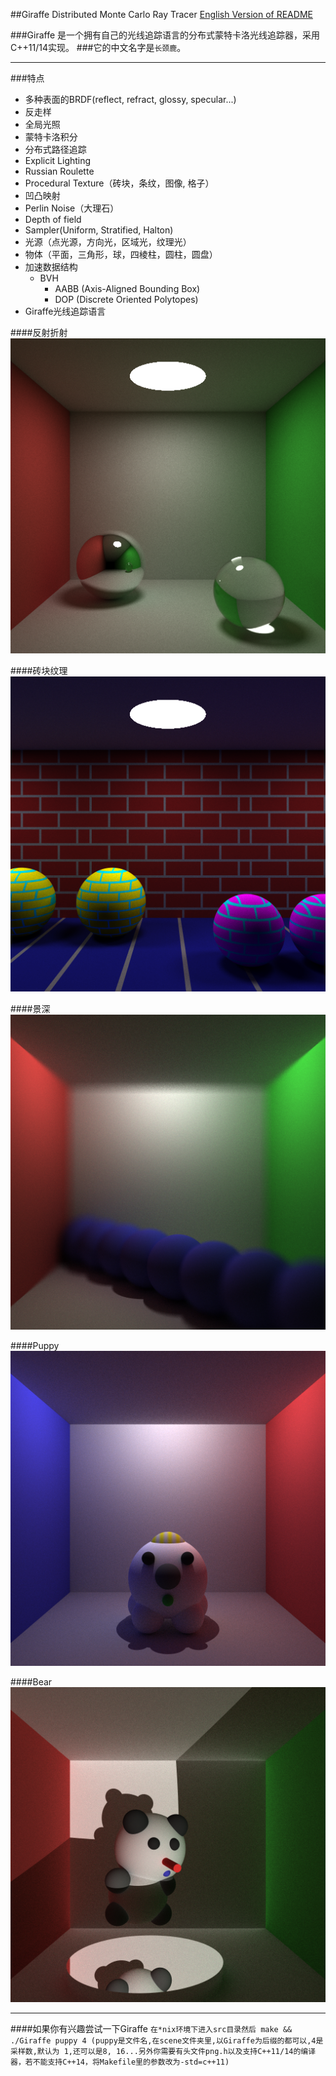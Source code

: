 ##Giraffe Distributed Monte Carlo Ray Tracer
[English Version of README](./README.en.md)

###Giraffe 是一个拥有自己的光线追踪语言的分布式蒙特卡洛光线追踪器，采用C++11/14实现。
###它的中文名字是`长颈鹿`。

***

###特点
* 多种表面的BRDF(reflect, refract, glossy, specular...)
* 反走样
* 全局光照
* 蒙特卡洛积分
* 分布式路径追踪
* Explicit Lighting
* Russian Roulette
* Procedural Texture（砖块，条纹，图像, 格子）
* 凹凸映射
* Perlin Noise（大理石）
* Depth of field
* Sampler(Uniform, Stratified, Halton)
* 光源（点光源，方向光，区域光，纹理光）
* 物体（平面，三角形，球，四棱柱，圆柱，圆盘）
* 加速数据结构
	- BVH
		+	AABB (Axis-Aligned Bounding Box)
		+	DOP	(Discrete Oriented Polytopes)
* Giraffe光线追踪语言


####反射折射
![](./image/reflect_refract.png)

####砖块纹理
![](./image/brick.png)

####景深
![](./image/depth_of_field.png)

####Puppy
![](./image/puppy.png)

####Bear
![](./image/bear.png)

***

####如果你有兴趣尝试一下Giraffe
`在*nix环境下进入src目录然后 make && ./Giraffe puppy 4 (puppy是文件名,在scene文件夹里,以Giraffe为后缀的都可以,4是采样数,默认为 1,还可以是8, 16...另外你需要有头文件png.h以及支持C++11/14的编译器，若不能支持C++14，将Makefile里的参数改为-std=c++11)`
